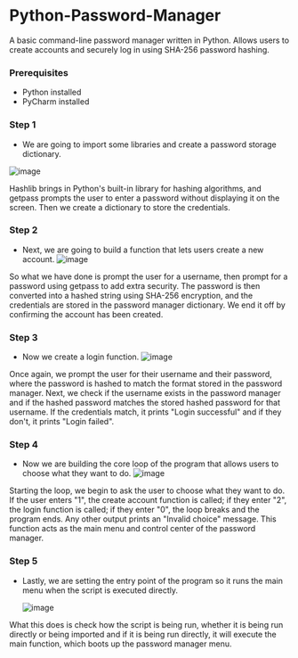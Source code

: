 # Python-Password-Manager
 A basic command-line password manager written in Python. Allows users to create accounts and securely log in using SHA-256 password hashing.
### Prerequisites
- Python installed
- PyCharm installed
### Step 1
- We are going to import some libraries and create a password storage dictionary.

 ![image](https://github.com/user-attachments/assets/1bbcf70e-99c8-4e16-8986-5e5aaf449590)

Hashlib brings in Python's built-in library for hashing algorithms, and getpass prompts the user to enter a password without displaying it on the screen. Then we create a dictionary to store the credentials.
### Step 2
- Next, we are going to build a function that lets users create a new account.
  ![image](https://github.com/user-attachments/assets/0d048d52-e277-46ca-a419-2a64857957fd)
  
So what we have done is prompt the user for a username, then prompt for a password using getpass to add extra security. The password is then converted into a hashed string using SHA-256 encryption, and the credentials are stored in the password manager dictionary. We end it off by confirming the account has been created.
### Step 3 
- Now we create a login function.
 ![image](https://github.com/user-attachments/assets/4dd88fae-374c-4e40-9e36-fdb60806d41f)

Once again, we prompt the user for their username and their password, where the password is hashed to match the format stored in the password manager. Next, we check if the username exists in the password manager and if the hashed password matches the stored hashed password for that username. If the credentials match, it prints "Login successful" and if they don't, it prints "Login failed".
### Step 4
- Now we are building the core loop of the program that allows users to choose what they want to do.
 ![image](https://github.com/user-attachments/assets/d8c8895e-ce57-4820-b477-fd22fcfefd79)

Starting the loop, we begin to ask the user to choose what they want to do. If the user enters "1", the create account function is called; if they enter "2", the login function is called; if they enter "0", the loop breaks and the program ends. Any other output prints an "Invalid choice" message. This function acts as the main menu and control center of the password manager.
### Step 5
- Lastly, we are setting the entry point of the program so it runs the main menu when the script is executed directly.

  ![image](https://github.com/user-attachments/assets/b799de87-0b39-4894-8953-cf0832242db8)

What this does is check how the script is being run, whether it is being run directly or being imported and if it is being run directly, it will execute the main function, which boots up the password manager menu. 
